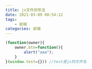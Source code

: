 ```yaml
---
title: js文件的写法
date: 2021-03-09 08:54:12
tags:
    - 前端
categories: 前端
---
```

```javascript
(function(owner){
	owner.btn=function(){
		alert("aaa");
	}
}(window.test={})) //test是js的文件名
```
